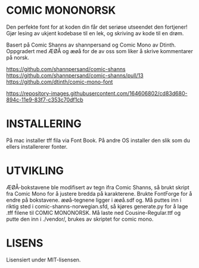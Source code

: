 # COMIC MONONORSK

Den perfekte font for at koden din får det seriøse utseendet den fortjener! Gjør lesing av ukjent kodebase til en lek, og skriving av kode til en drøm. 

Basert på Comic Shanns av shannpersand og Comic Mono av Dtinth. Oppgradert med ÆØÅ og æøå for de av oss som liker å skrive kommentarer på norsk.

https://github.com/shannpersand/comic-shanns
https://github.com/shannpersand/comic-shanns/pull/13
https://github.com/dtinth/comic-mono-font

https://repository-images.githubusercontent.com/164606802/cd83d680-894c-11e9-83f7-c353c70df1cb

# INSTALLERING

På mac installer tff fila via Font Book. På andre OS installer den slik som du ellers installererer fonter.

# UTVIKLING

ÆØÅ-bokstavene ble modifisert av tegn ifra Comic Shanns, så brukt skript fra Comic Mono for å justere bredda på karakterene. Brukte FontForge for å endre på bokstavene.
æøå-tegnene ligger i æøå.sdf og. Må puttes inn i riktig sted i comic-shanns-norwegian.sfd, så kjøres generate.py for å lage .tff filene til COMIC MONONORSK.
Må laste ned Cousine-Regular.ttf og putte den inn i ./vendor/, brukes av skriptet for comic mono.

# LISENS

Lisensiert under MIT-lisensen.